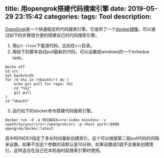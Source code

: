 title: 用opengrok搭建代码搜索引擎
date: 2019-05-29 23:15:42
categories:
tags: Tool
description:
---
[OpenGrok](https://oracle.github.io/opengrok/)是一个快速稳定的代码搜索引擎。它提供了一个[docker镜像](https://github.com/OpenGrok/docker)，可以通过如下的步骤很方便的搭建自己的代码搜索引擎。

1. 用`git clone`下载源代码，比如在`src`目录。  
2. 用如下的脚本自动pull最新的代码，可以设置成windows的一个schedue task。  
```
@echo off
cd src
set back=%cd%
for /d %%i in (%back%\*) do (
    echo git pull for repo: %%i
    cd "%%i"
    git pull
)
cd "%back%"
```
3. 运行如下的docker命令搭建代码搜索引擎。  
```
docker run -d -e REINDEX=<re-index minutes> -v <path/to/your/src>:/opengrok/src -p <host port>:8080 opengrok/docker:latest
```
其中REINDEX指定了多长时间重新创建索引，这个可以根据第二部pull代码的间隔来设置。如果不加这个参数的话默认是10分钟，如果设置成0就不会重新创建索引，这样适合在自己在本机临时起搜索引擎时使用。